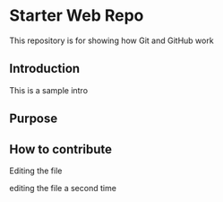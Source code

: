 # Starter Web Repo

This repository is for showing how Git and GitHub work

## Introduction

This is a sample intro

## Purpose

## How to contribute

Editing the file

editing the file a second time